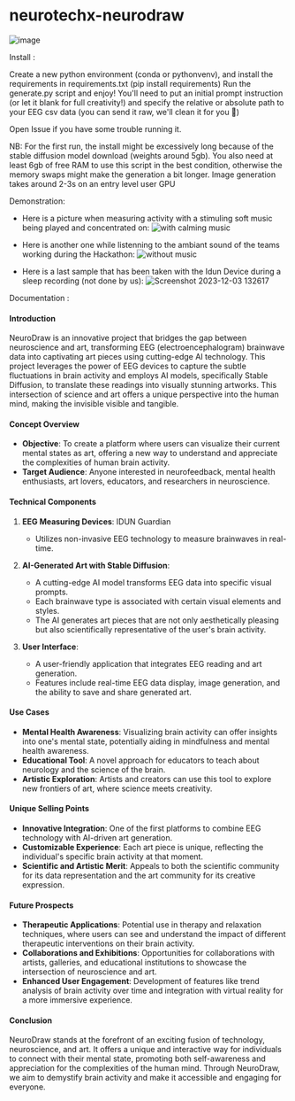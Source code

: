 # neurotechx-neurodraw
![image](https://github.com/user-attachments/assets/dbb67afb-b38d-4fce-be61-39c4f885097e)


Install :

Create a new python environment (conda or pythonvenv), and install the requirements in requirements.txt (pip install requirements)
Run the generate.py script and enjoy! You'll need to put an initial prompt instruction (or let it blank for full creativity!) and specify the relative or absolute path to your EEG csv data (you can send it raw, we'll clean it for you 🍪)

Open Issue if you have some trouble running it.

NB: For the first run, the install might be excessively long because of the stable diffusion model download (weights around 5gb). You also need at least 6gb of free RAM to use this script in the best condition, otherwise the memory swaps might make the generation a bit longer.
Image generation takes around 2-3s on an entry level user GPU 

Demonstration:
   - Here is a picture when measuring activity with a stimuling soft music being played and concentrated on:
![with calming music](https://github.com/hejingar/neurotechx-neurodraw/assets/67289429/32de3166-26ca-476b-9471-2c62bb35dfd1)

   - Here is another one while listenning to the ambiant sound of the teams working during the Hackathon:
![without music](https://github.com/hejingar/neurotechx-neurodraw/assets/67289429/c76509ac-1379-4d47-a20f-0ec3bf0aca97)

   - Here is a last sample that has been taken with the Idun Device during a sleep recording (not done by us):
     ![Screenshot 2023-12-03 132617](https://github.com/hejingar/neurotechx-neurodraw/assets/67289429/8f60dd98-cc28-4e8f-953c-73318b36e0b7)


Documentation : 
#### Introduction
NeuroDraw is an innovative project that bridges the gap between neuroscience and art, transforming EEG (electroencephalogram) brainwave data into captivating art pieces using cutting-edge AI technology. This project leverages the power of EEG devices to capture the subtle fluctuations in brain activity and employs AI models, specifically Stable Diffusion, to translate these readings into visually stunning artworks. This intersection of science and art offers a unique perspective into the human mind, making the invisible visible and tangible.

#### Concept Overview
- **Objective**: To create a platform where users can visualize their current mental states as art, offering a new way to understand and appreciate the complexities of human brain activity.
- **Target Audience**: Anyone interested in neurofeedback, mental health enthusiasts, art lovers, educators, and researchers in neuroscience.

#### Technical Components
1. **EEG Measuring Devices**:  IDUN Guardian
   - Utilizes non-invasive EEG technology to measure brainwaves in real-time.

2. **AI-Generated Art with Stable Diffusion**:
   - A cutting-edge AI model transforms EEG data into specific visual prompts.
   - Each brainwave type is associated with certain visual elements and styles.
   - The AI generates art pieces that are not only aesthetically pleasing but also scientifically representative of the user's brain activity.

3. **User Interface**:
   - A user-friendly application that integrates EEG reading and art generation.
   - Features include real-time EEG data display, image generation, and the ability to save and share generated art.

#### Use Cases
- **Mental Health Awareness**: Visualizing brain activity can offer insights into one's mental state, potentially aiding in mindfulness and mental health awareness.
- **Educational Tool**: A novel approach for educators to teach about neurology and the science of the brain.
- **Artistic Exploration**: Artists and creators can use this tool to explore new frontiers of art, where science meets creativity.

#### Unique Selling Points
- **Innovative Integration**: One of the first platforms to combine EEG technology with AI-driven art generation.
- **Customizable Experience**: Each art piece is unique, reflecting the individual's specific brain activity at that moment.
- **Scientific and Artistic Merit**: Appeals to both the scientific community for its data representation and the art community for its creative expression.

#### Future Prospects
- **Therapeutic Applications**: Potential use in therapy and relaxation techniques, where users can see and understand the impact of different therapeutic interventions on their brain activity.
- **Collaborations and Exhibitions**: Opportunities for collaborations with artists, galleries, and educational institutions to showcase the intersection of neuroscience and art.
- **Enhanced User Engagement**: Development of features like trend analysis of brain activity over time and integration with virtual reality for a more immersive experience.

#### Conclusion
NeuroDraw stands at the forefront of an exciting fusion of technology, neuroscience, and art. It offers a unique and interactive way for individuals to connect with their mental state, promoting both self-awareness and appreciation for the complexities of the human mind. Through NeuroDraw, we aim to demystify brain activity and make it accessible and engaging for everyone.
